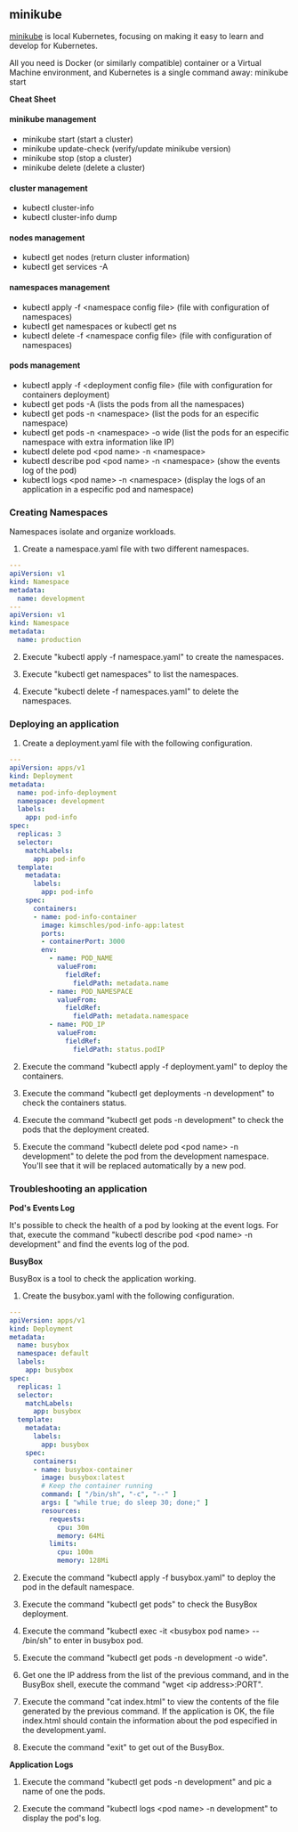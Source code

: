 ## minikube

[minikube](https://minikube.sigs.k8s.io/docs/start/) is local Kubernetes, focusing on making it easy to learn and develop for Kubernetes.

All you need is Docker (or similarly compatible) container or a Virtual Machine environment, and Kubernetes is a single command away: minikube start

**Cheat Sheet**

#### minikube management
- minikube start (start a cluster)
- minikube update-check (verify/update minikube version)
- minikube stop (stop a cluster)
- minikube delete (delete a cluster)

#### cluster management
- kubectl cluster-info
- kubectl cluster-info dump

#### nodes management
- kubectl get nodes (return cluster information)
- kubectl get services -A

#### namespaces management
- kubectl apply -f \<namespace config file\> (file with configuration of namespaces)
- kubectl get namespaces or kubectl get ns
- kubectl delete -f \<namespace config file\> (file with configuration of namespaces)

#### pods management
- kubectl apply -f \<deployment config file\> (file with configuration for containers deployment)
- kubectl get pods -A (lists the pods from all the namespaces)
- kubectl get pods -n \<namespace\> (list the pods for an especific namespace)
- kubectl get pods -n \<namespace\> -o wide (list the pods for an especific namespace with extra information like IP)
- kubectl delete pod \<pod name\> -n \<namespace\>
- kubectl describe pod \<pod name\> -n \<namespace\> (show the events log of the pod)
- kubectl logs \<pod name\> -n \<namespace\> (display the logs of an application in a especific pod and namespace)

### Creating Namespaces
Namespaces isolate and organize workloads.

1. Create a namespace.yaml file with two different namespaces.

```yaml
---
apiVersion: v1
kind: Namespace
metadata:
  name: development
---
apiVersion: v1
kind: Namespace
metadata:
  name: production
```

2. Execute "kubectl apply -f namespace.yaml" to create the namespaces.

3. Execute "kubectl get namespaces" to list the namespaces. 

4. Execute "kubectl delete -f namespaces.yaml" to delete the namespaces.


### Deploying an application

1. Create a deployment.yaml file with the following configuration.

```yaml
--- 
apiVersion: apps/v1
kind: Deployment
metadata:
  name: pod-info-deployment
  namespace: development
  labels:
    app: pod-info
spec:
  replicas: 3
  selector:
    matchLabels:
      app: pod-info
  template:
    metadata:
      labels:
        app: pod-info
    spec:
      containers:
      - name: pod-info-container
        image: kimschles/pod-info-app:latest
        ports:
        - containerPort: 3000
        env:
          - name: POD_NAME
            valueFrom:
              fieldRef:
                fieldPath: metadata.name
          - name: POD_NAMESPACE
            valueFrom:
              fieldRef:
                fieldPath: metadata.namespace
          - name: POD_IP
            valueFrom:
              fieldRef:
                fieldPath: status.podIP
```

2. Execute the command "kubectl apply -f deployment.yaml" to deploy the containers.

3. Execute the command "kubectl get deployments -n development" to check the containers status.

4. Execute the command "kubectl get pods -n development" to check the pods that the deployment created.

5. Execute the command "kubectl delete pod \<pod name\> -n development" to delete the pod from the development namespace. You'll see that it will be replaced automatically by a new pod.


### Troubleshooting an application

**Pod's Events Log**

It's possible to check the health of a pod by looking at the event logs. For that, execute the command "kubectl describe pod \<pod name\> -n development" and find the events log of the pod.

**BusyBox**

BusyBox is a tool to check the application working.

1. Create the busybox.yaml with the following configuration.

```yaml
---
apiVersion: apps/v1
kind: Deployment
metadata:
  name: busybox
  namespace: default
  labels:
    app: busybox
spec:
  replicas: 1
  selector:
    matchLabels:
      app: busybox
  template:
    metadata:
      labels:
        app: busybox
    spec:
      containers:
      - name: busybox-container
        image: busybox:latest
        # Keep the container running
        command: [ "/bin/sh", "-c", "--" ]
        args: [ "while true; do sleep 30; done;" ]
        resources:
          requests:
            cpu: 30m
            memory: 64Mi
          limits:
            cpu: 100m
            memory: 128Mi
```

2. Execute the command "kubectl apply -f busybox.yaml" to deploy the pod in the default namespace.

3. Execute the command "kubectl get pods" to check the BusyBox deployment.

4. Execute the command "kubectl exec -it \<busybox pod name\> -- /bin/sh" to enter in busybox pod.

5. Execute the command "kubectl get pods -n development -o wide".

6. Get one the IP address from the list of the previous command, and in the BusyBox shell, execute the command "wget \<ip address\>:PORT".

7. Execute the command "cat index.html" to view the contents of the file generated by the previous command. If the application is OK, the file index.html should contain the information about the pod especified in the development.yaml. 

8. Execute the command "exit" to get out of the BusyBox.

**Application Logs**

1. Execute the command "kubectl get pods -n development" and pic a name of one the pods.

2. Execute the command "kubectl logs \<pod name\> -n development" to display the pod's log.

